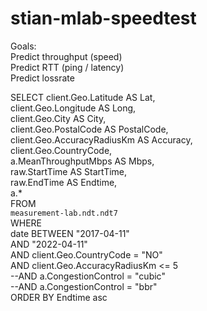 # stian-mlab-speedtest 


Goals: \
Predict throughput (speed) \
Predict RTT (ping / latency) \
Predict lossrate 


SELECT
  client.Geo.Latitude AS Lat, \
  client.Geo.Longitude AS Long, \
  client.Geo.City AS City,\
  client.Geo.PostalCode AS PostalCode,\
  client.Geo.AccuracyRadiusKm AS Accuracy,\
  client.Geo.CountryCode, \
  a.MeanThroughputMbps AS Mbps,\
  raw.StartTime AS StartTime,\
  raw.EndTime AS Endtime,\
  a.*\
FROM\
  `measurement-lab.ndt.ndt7`\
WHERE\
  date BETWEEN "2017-04-11"\
  AND "2022-04-11"\
  AND client.Geo.CountryCode = "NO"\
  AND client.Geo.AccuracyRadiusKm <= 5\
  --AND a.CongestionControl = "cubic"\
  --AND a.CongestionControl = "bbr"\
  ORDER BY Endtime asc 